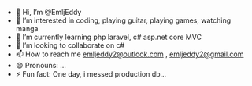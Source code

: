 - 👋 Hi, I’m @EmljEddy
- 👀 I’m interested in coding, playing guitar, playing games, watching manga
- 🌱 I’m currently learning php laravel, c# asp.net core MVC 
- 💞️ I’m looking to collaborate on c#
- 📫 How to reach me emljeddy2@outlook.com , emljeddy2@gmail.com
- 😄 Pronouns: ...
- ⚡ Fun fact: One day, i messed production db... 

<!---
EmljEddY/EmljEddY is a ✨ special ✨ repository because its `README.md` (this file) appears on your GitHub profile.
You can click the Preview link to take a look at your changes.
--->
